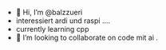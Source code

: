- 👋 Hi, I’m @balzzueri
- interessiert ardi und raspi ....
- currently learning cpp
- 💞️ I’m looking to collaborate on code mit ai
.

<!---
balzzueri/balzzueri is a ✨ special ✨ repository because its `README.md` (this file) appears on your GitHub profile.
You can click the Preview link to take a look at your changes.
--->
